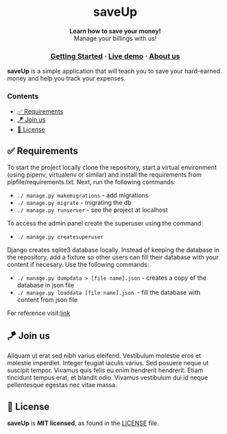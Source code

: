 <h1 align="center">
  saveUp
</h1>

<p align="center">
  <strong>Learn how to save your money!</strong><br>
  Manage your billings with us!
</p>

<h3 align="center">
  <a href="#">Getting Started</a>
  <span> · </span>
  <a href="#">Live demo</a>
  <span> · </span>
  <a href="https://github.com/python-lovers-group">About us</a>
</h3>

**saveUp** is a simple application that will teach you to save your hard-earned money and help you track your expenses.

### Contents 
- [✅ Requirements](#%e2%9c%85-requirements)
- [🪁 Join us](#%f0%9f%aa%81-join-us)
- [📜 License](#%f0%9f%93%9c-license)



## ✅ Requirements
To start the project locally clone the repository, start a virtual environment (using pipenv, virtualenv or similar) and install the requirements from pipfile/requirements.txt. Next, run the following commands:
<ul>
  <li><code>./ manage.py makemigrations</code> - add migrations </li>
  <li><code>./ manage.py migrate</code> - migrating the db</li>
  <li><code>./ manage.py runserver</code> - see the project at localhost</li>
</ul>

To access the admin panel create the superuser using the command:
<ul>
  <li><code>./ manage.py createsuperuser</code></li>
</ul>

Django creates sqlite3 database locally. Instead of keeping the database in the repository, add a fixture so other users can fill their database with your content if necesary. Use the following commands:
<ul>
  <li><code>./ manage.py dumpdata > [file name].json</code> - creates a copy of the database in json file</li>
  <li><code>./ manage.py loaddata [file name].json </code>- fill the database with content from json file</li>
</ul>
For reference visit:<a href="https://coderwall.com/p/mvsoyg/django-dumpdata-and-loaddata">link</a> 


## 🪁 Join us
Aliquam ut erat sed nibh varius eleifend. Vestibulum molestie eros et molestie imperdiet. Integer feugiat iaculis varius. Sed posuere neque ut suscipit tempor. Vivamus quis felis eu enim hendrerit hendrerit. Etiam tincidunt tempus erat, et blandit odio. Vivamus vestibulum dui id neque pellentesque egestas nec vitae massa.

## 📜 License
**saveUp** is **MIT licensed**, as found in the [LICENSE][l] file.


[l]: ./LICENSE

